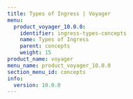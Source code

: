 ```yaml
---
title: Types of Ingress | Voyager
menu:
  product_voyager_10.0.0:
    identifier: ingress-types-concepts
    name: Types of Ingress
    parent: concepts
    weight: 15
product_name: voyager
menu_name: product_voyager_10.0.0
section_menu_id: concepts
info:
  version: 10.0.0
---
```


